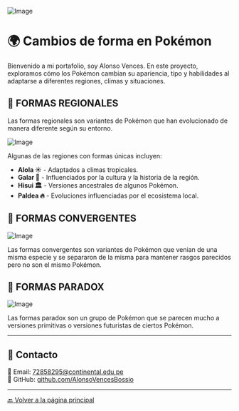 ![Image](https://github.com/user-attachments/assets/90a6bf1e-c12f-4725-be02-8f9887bde60d)

# 🌍 Cambios de forma en Pokémon

Bienvenido a mi portafolio, soy Alonso Vences. En este proyecto, exploramos cómo los Pokémon cambian su apariencia, tipo y habilidades al adaptarse a diferentes regiones, climas y situaciones.

## 🔹 FORMAS REGIONALES
Las formas regionales son variantes de Pokémon que han evolucionado de manera diferente según su entorno. 

![Image](https://github.com/user-attachments/assets/16a9337d-f438-445e-98a7-b41f7338d413)

Algunas de las regiones con formas únicas incluyen:

- **Alola ☀️** - Adaptados a climas tropicales.
- **Galar 🏰** - Influenciados por la cultura y la historia de la región.
- **Hisui 🏛️** - Versiones ancestrales de algunos Pokémon.
- **Paldea 🔥** - Evoluciones influenciadas por el ecosistema local.


## 🔹 FORMAS CONVERGENTES

![Image](https://github.com/user-attachments/assets/f930220f-00eb-4668-95b1-70324d755faf)

Las formas convergentes son variantes de Pokémon que venian de una misma especie y se separaron de la misma para mantener rasgos parecidos
pero no son el mismo Pokémon.

## 🔹 FORMAS PARADOX

![Image](https://github.com/user-attachments/assets/3781e0bb-dbe8-446c-bf27-8aca9e35f484)

Las formas paradox son un grupo de Pokémon que se parecen mucho a versiones primitivas o versiones futuristas de ciertos Pokémon.


-------------------------------------------------------------------


## 🔹 Contacto  
📧 Email: [72858295@continental.edu,pe](mailto:72858295@continental.edu,pe)  
🐙 GitHub: [github.com/AlonsoVencesBossio](https://github.com/AlonsoVencesBossio)  


-------------------------------------------------------------------

[🔙 Volver a la página principal](index.html)
